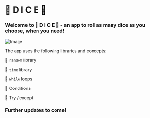 # :game_die: D I C E :game_die:

### Welcome to :game_die: D I C E :game_die: - an app to roll as many dice as you choose, when you need!

![Image](https://www.star.com.au/sydney/sites/default/files/styles/facebook_thumbnail/public/thumbnails/image/dice-game-cccp.jpg)

The app uses the following libraries and concepts:

  :game_die: ```random``` library
  
  :game_die: ```time``` library
  
  :game_die: ```while``` loops
  
  :game_die: Conditions
  
  :game_die: Try / except


### Further updates to come!
